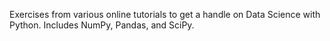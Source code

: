 Exercises from various online tutorials to get a handle on Data Science with Python. Includes NumPy, Pandas, and SciPy.
